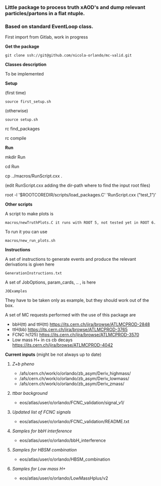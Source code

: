### Little package to process truth xAOD's and dump relevant particles/partons in a flat ntuple. 
### Based on standard EventLoop class. 

First import from Gitlab, work in progress

**Get the package**

    git clone ssh://git@github.com/nicola-orlando/mc-valid.git


**Classes description**

To be implemented

**Setup**

(first time)

    source first_setup.sh

(otherwise)

    source setup.sh

rc find_packages

rc compile

**Run**

mkdir Run

cd Run

cp ../macros/RunScript.cxx .

(edit RunScript.cxx adding the dir-path where to find the input root files)

root -l '$ROOTCOREDIR/scripts/load_packages.C' 'RunScript.cxx ("test_1")'

**Other scripts**

A script to make plots is 

    macros/newTruthPlots.C it runs with ROOT 5, not tested yet in ROOT 6. 

To run it you can use 

    macros/new_run_plots.sh 

**Instructions** 

A set of instructions to generate events and produce the relevant derivations is given here 

    GenerationInstructions.txt 

A set of JobOptions, param_cards, .. , is here 

    JOExamples  

They have to be taken only as example, but they should work out of the box. 

A set of MC requests performed with the use of this package are

* bbH(tt) and ttH(tt) https://its.cern.ch/jira/browse/ATLMCPROD-2848
* ttH(bb) https://its.cern.ch/jira/browse/ATLMCPROD-3765
* FCNC h(125) https://its.cern.ch/jira/browse/ATLMCPROD-3570
* Low mass H+ in cs cb decays https://its.cern.ch/jira/browse/ATLMCPROD-4042 

**Current inputs** (might be not always up to date)

1. *Z+b pheno* 
   * /afs/cern.ch/work/o/orlando/zb_asym/Deriv_highmass/
   * /afs/cern.ch/work/o/orlando/zb_asym/Deriv_lowmass/
   * /afs/cern.ch/work/o/orlando/zb_asym/Deriv_zmass/

2. *ttbar background*
   * eos/atlas/user/o/orlando/FCNC_validation/signal_v1/

3. *Updated list of FCNC signals*
   * eos/atlas/user/o/orlando/FCNC_validation/README.txt

4. *Samples for bbH interference* 
   * eos/atlas/user/o/orlando/bbH_interference

5. *Samples for HBSM combination* 
   * eos/atlas/user/o/orlando/HBSM_combination

6. *Samples for Low mass H+*
   * eos/atlas/user/o/orlando/LowMassHplus/v2